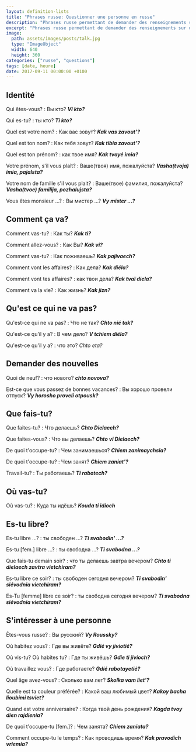 ```yaml
---
layout: definition-lists
title: "Phrases russe: Questionner une personne en russe"
description: "Phrases russe permettant de demander des renseignements sur une personne."
excerpt: "Phrases russe permettant de demander des renseignements sur une personne"
image:
  path: assets/images/posts/talk.jpg
  type: "ImageObject"
  width: 640
  height: 360
categories: ["russe", "questions"]
tags: [date, heure]
date: 2017-09-11 00:00:00 +0100
---
```


## Identité

Qui êtes-vous?
: Вы кто?
*__Vi kto?__*

Qui es-tu?
: ты кто?
*__Ti kto?__*

Quel est votre nom?
: Как вас зовут?
*__Kak vas zavout'?__*

Quel est ton nom?
: Как тебя зовут?
*__Kak tibia zavout'?__*

Quel est ton prénom?
: как твое имя?
*__Kak tvayé imia?__*

Votre prénom, s'il vous plaît?
: Ваше(твоя) имя, пожалуйста?
*__Vasha(tvoja) imia, pajalsta?__*

Votre nom de famille s'il vous plait?
: Ваше(твое) фамилия, пожалуйста?
*__Vasha(tvoe) familija, pozhalujsta?__*

Vous êtes monsieur ...?
: Вы мистер ...?
*__Vy mister ...?__*


## Comment ça va?

Comment vas-tu?
: Как ты?
*__Kak ti?__*

Comment allez-vous?
: Как Вы?
*__Kak vi?__*

Comment vas-tu?
: Как поживаешь?
*__Kak pajivaech?__*

Comment vont les affaires?
: Как дела?
*__Kak diéla?__*

Comment vont tes affaires?
: как твои дела?
*__Kak tvaï diela?__*

Comment va la vie?
: Как жизнь?
*__Kak jizn?__*


## Qu'est ce qui ne va pas?

Qu'est-ce qui ne va pas?
: Что не так?
*__Chto nié tak?__*

Qu'est-ce qu’il y a?
: В чем дело?
*__V tchiem diéla?__*

Qu'est-ce qu'il y a?
: что это?
*Chto eta?*


## Demander des nouvelles

Quoi de neuf?
: что нового?
*__chto novova?__*

Est-ce que vous passez de bonnes vacances?
: Вы хорошо провели отпуск?
*__Vy horosho proveli otpousk?__*


## Que fais-tu?

Que faites-tu?
: Что делаешь?
*__Chto Dielaech?__*

Que faites-vous?
: Что вы делаешь?
*__Chto vi Dielaech?__*

De quoi t'occupe-tu?
: Чем занимаешься?
*__Chiem zanimaychsia?__*

De quoi t'occupe-tu?
: Чем занят?
*__Chiem zaniat'?__*

Travail-tu?
: Ты работаешь?
*__Ti rabotech?__*


## Où vas-tu?

Où vas-tu?
: Куда ты идёшь?
*__Kouda ti idioch__*


## Es-tu libre?

Es-tu libre ...?
: ты свободен ...?
*__Ti svabodin' ...?__*

Es-tu [fem.] libre ...?
: ты свободна ...?
*__Ti svabodna ...?__*

Que fais-tu demain soir?
: что ты делаешь завтра вечером?
*__Chto ti dielaech zavtra vietchiram?__*

Es-tu libre ce soir?
: ты свободен сегодня вечером?
*__Ti svabodin' siévodnia vietchiram?__*

Es-Tu [femme] libre ce soir?
: ты свободна сегодня вечером?
*__Ti svabodna siévodnia vietchiram?__*


## S'intéresser à une personne

Êtes-vous russe?
: Вы русский?
*__Vy Roussky?__*

Où habitez vous?
: Где вы живёте?
*__Gdié vy jiviotié?__*

Où vis-tu? Où habites tu?
: Где ты живёшь?
*__Gdie ti jivioch?__*

Où travaillez vous?
: Где работаете?
*__Gdié rabotayetié?__*

Quel âge avez-vous?
: Сколько вaм лeт?
*__Skolka vam liet'?__*

Quelle est ta couleur préférée?
: Какой ваш любимый цвет?
*__Kakoy bacha lioubimi tsviet?__*

Quand est votre anniversaire?
: Когда твой день рождения?
*__Kagda tvoy dien rajdienia?__*

De quoi t'occupe-tu [fem.]?
: Чем занята?
*__Chiem zaniata?__*

Comment occupe-tu le temps?
: Как проводишь время?
*__Kak pravodich vriemia?__*
